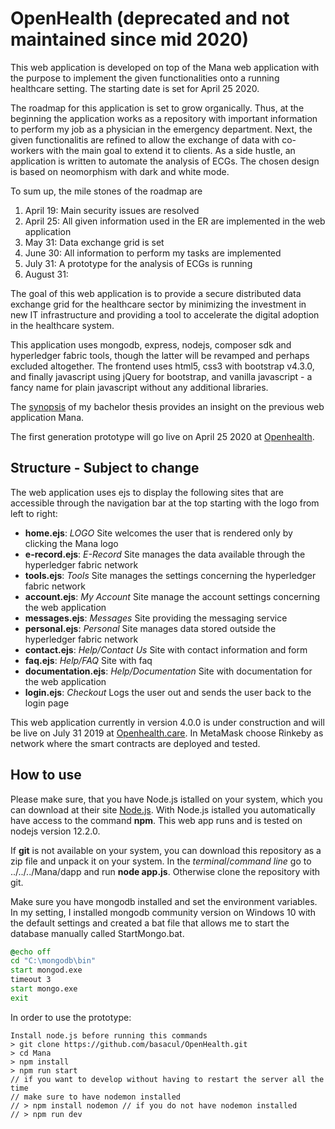 # OpenHealth (deprecated and not maintained since mid 2020)
This web application is developed on top of the Mana web application with the purpose to implement the given functionalities onto a running healthcare setting. The starting date is set for April 25 2020. 

The roadmap for this application is set to grow organically. Thus, at the beginning the application works as a repository with important information to perform my job as a physician in the emergency department. Next, the given functionalitis are refined to allow the exchange of data with co-workers with the main goal to extend it to clients. As a side hustle, an application is written to automate the analysis of ECGs. The chosen design is based on neomorphism with dark and white mode.

To sum up, the mile stones of the roadmap are
1. April 19: Main security issues are resolved
2. April 25: All given information used in the ER are implemented in the web application
3. May 31: Data exchange grid is set
4. June 30: All information to perform my tasks are implemented
5. July 31: A prototype for the analysis of ECGs is running
6. August 31: 


The goal of this web application is to provide a secure distributed data exchange grid for the healthcare sector by minimizing the investment in new IT infrastructure and providing a tool to accelerate the digital adoption in the healthcare system.

This application uses mongodb, express, nodejs, composer sdk and hyperledger fabric tools, though the latter will be revamped and perhaps excluded altogether. The frontend uses html5, css3 with bootstrap v4.3.0, and finally javascript using jQuery for bootstrap, and vanilla javascript - a fancy name for plain javascript without any additional libraries.

The [synopsis](https://github.com/basacul/Mana/blob/master/documents/Secure_Data_Exchange_Using_Distributed_Ledger_Technologies_Version_0_10.pdf) of my bachelor thesis provides an insight on the previous web application Mana.

The first generation prototype will go live on April 25 2020 at [Openhealth](http://www.openhealth.care).

## Structure - Subject to change
The web application uses ejs to display the following sites that are accessible through the navigation bar at the top starting with the logo from left to right:

* __home.ejs__: *LOGO* Site welcomes the user that is rendered only by clicking the Mana logo
* __e-record.ejs__: *E-Record* Site manages the data available through the hyperledger fabric network 
* __tools.ejs__: *Tools* Site manages the settings concerning the hyperledger fabric network
* __account.ejs__: *My Account* Site manage the account settings concerning the web application
* __messages.ejs__: *Messages* Site providing the messaging service
* __personal.ejs__: *Personal* Site manages data stored outside the hyperledger fabric network
* __contact.ejs__: *Help/Contact Us* Site with contact information and form
* __faq.ejs__: *Help/FAQ* Site with faq
* __documentation.ejs__: *Help/Documentation* Site with documentation for the web application
* __login.ejs__: *Checkout* Logs the user out and sends the user back to the login page

This web application currently in version 4.0.0 is under construction and will be live on July 31 2019 at [Openhealth.care](http://openhealth.care/). In MetaMask choose Rinkeby as network where the smart contracts are deployed and tested.

## How to use

Please make sure, that you have Node.js istalled on your system, which you can download at their site [Node.js](https://nodejs.org/en/download/). With Node.js istalled you automatically have access to the command __npm__. This web app runs and is tested on nodejs version 12.2.0.

If __git__ is not available on your system, you can download this repository as a zip file and unpack it on your system. In the *terminal*/*command line* go to ../../../Mana/dapp and run __node app.js__.  Otherwise clone the repository with git.

Make sure you have mongodb installed and set the environment variables. In my setting, I installed mongodb community version on Windows 10 with the default settings and created a bat file that allows me to start the database manually called StartMongo.bat.

```bat
@echo off
cd "C:\mongodb\bin"
start mongod.exe
timeout 3
start mongo.exe
exit
```

In order to use the prototype:

```
Install node.js before running this commands
> git clone https://github.com/basacul/OpenHealth.git
> cd Mana
> npm install
> npm run start
// if you want to develop without having to restart the server all the time
// make sure to have nodemon installed
// > npm install nodemon // if you do not have nodemon installed
// > npm run dev
```
